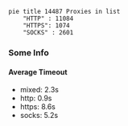 
```mermaid
pie title 14487 Proxies in list
    "HTTP" : 11084
    "HTTPS": 1074
    "SOCKS" : 2601
```

### Some Info
#### Average Timeout

- mixed: 2.3s
- http: 0.9s
- https: 8.6s
- socks: 5.2s